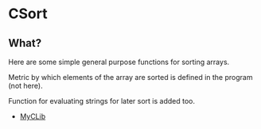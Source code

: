 # CSort
## What?
Here are some simple general purpose functions for sorting arrays.

Metric by which elements of the array are sorted is defined in the program (not here).

Function for evaluating strings for later sort is added too.

- [MyCLib](../README.md)
